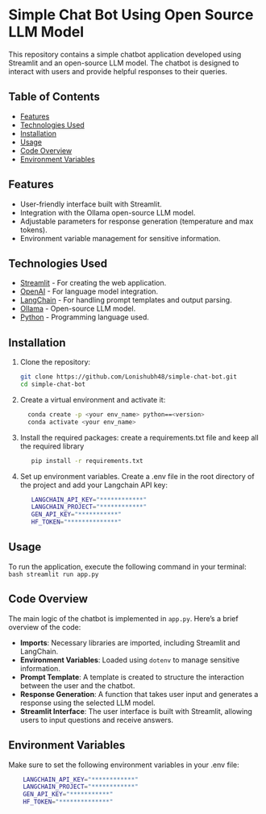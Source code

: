 # Simple Chat Bot Using Open Source LLM Model

This repository contains a simple chatbot application developed using Streamlit and an open-source LLM model. The chatbot is designed to interact with users and provide helpful responses to their queries.

## Table of Contents

- [Features](#features)
- [Technologies Used](#technologies-used)
- [Installation](#installation)
- [Usage](#usage)
- [Code Overview](#code-overview)
- [Environment Variables](#environment-variables)

## Features

- User-friendly interface built with Streamlit.
- Integration with the Ollama open-source LLM model.
- Adjustable parameters for response generation (temperature and max tokens).
- Environment variable management for sensitive information.

## Technologies Used

- [Streamlit](https://streamlit.io/) - For creating the web application.
- [OpenAI](https://openai.com/) - For language model integration.
- [LangChain](https://langchain.com/) - For handling prompt templates and output parsing.
- [Ollama](https://ollama.com/) - Open-source LLM model.
- [Python](https://www.python.org/) - Programming language used.

## Installation

1. Clone the repository:
   ```bash
   git clone https://github.com/Lonishubh48/simple-chat-bot.git
   cd simple-chat-bot
   ```
2. Create a virtual environment and activate it:
   ```bash
     conda create -p <your env_name> python==<version>
     conda activate <your env_name>
    ```
3. Install the required packages: create a requirements.txt file and keep all the required library 
   ```bash
      pip install -r requirements.txt
   ```
4. Set up environment variables. Create a .env file in the root directory of the project and add your Langchain API key:
   ```bash
      LANGCHAIN_API_KEY="************"
      LANGCHAIN_PROJECT="************"
      GEN_API_KEY="***********"
      HF_TOKEN="**************"
   ```
## Usage
To run the application, execute the following command in your terminal:
    ```bash
      streamlit run app.py
    ```
## Code Overview

The main logic of the chatbot is implemented in `app.py`. Here’s a brief overview of the code:

- **Imports**: Necessary libraries are imported, including Streamlit and LangChain.
- **Environment Variables**: Loaded using `dotenv` to manage sensitive information.
- **Prompt Template**: A template is created to structure the interaction between the user and the chatbot.
- **Response Generation**: A function that takes user input and generates a response using the selected LLM model.
- **Streamlit Interface**: The user interface is built with Streamlit, allowing users to input questions and receive answers.

## Environment Variables
  Make sure to set the following environment variables in your .env file:
  ```bash
      LANGCHAIN_API_KEY="************"
      LANGCHAIN_PROJECT="************"
      GEN_API_KEY="***********"
      HF_TOKEN="**************"
   ```

